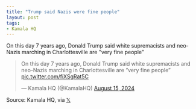 ```yaml
---
title: "Trump said Nazis were fine people"
layout: post
tags:
- Kamala HQ
---
```


On this day 7 years ago, Donald Trump said white supremacists and neo-Nazis marching in Charlottesville are "very fine people"

<blockquote class="twitter-tweet"><p lang="en" dir="ltr">On this day 7 years ago, Donald Trump said white supremacists and neo-Nazis marching in Charlottesville are “very fine people” <a href="https://t.co/fiXSgRat5C">pic.twitter.com/fiXSgRat5C</a></p>&mdash; Kamala HQ (@KamalaHQ) <a href="https://twitter.com/KamalaHQ/status/1824077145943027781?ref_src=twsrc%5Etfw">August 15, 2024</a></blockquote> <script async src="https://platform.twitter.com/widgets.js" charset="utf-8"></script>

Source: Kamala HQ, via [𝕏](https://x.com)
